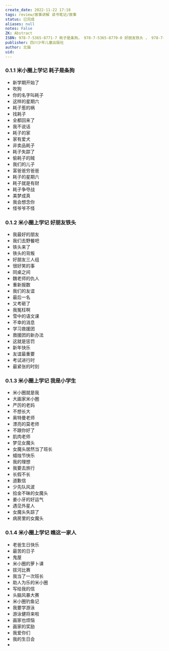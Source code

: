 ```yaml
---
create_date: 2022-11-22 17:18
tags: review/故事讲解 读书笔记/故事
status: 已完成
aliases: null
notes: False
ZK: Abstract
ISBN: 978-7-5365-8771-7 耗子是条狗， 978-7-5365-8770-0 好朋友铁头 ， 978-7-5365-8769-4 我是小学生， 978-7-5365-8772-4 瞧这一家人
publisher: 四川少年儿童出版社
author: 北猫
uid: 
---
```


### 0.1.1 米小圈上学记 耗子是条狗

- 新学期开始了
- 吹狗
- 你的名字叫耗子
- 这样的星期六
- 耗子惹的祸
- 找耗子
- 全都回来了
- 我不说话
- 耗子的家
- 家有爱犬
- 非卖品耗子
- 耗子失踪了
- 偷耗子的贼
- 我们的儿子
- 富爸爸穷爸爸
- 耗子的星期六
- 耗子就是有财
- 耗子争夺战
- 美梦成真
- 我会想念你
- 怪爷爷不怪

### 0.1.2 米小圈上学记 好朋友铁头

- 我最好的朋友
- 我们去野餐吧
- 铁头来了
- 铁头的背叛
- 好朋友三人组
- 很好笑的事
- 同桌之间
- 魏老师的仇人
- 重新报数
- 我们的友谊
- 最后一名
- 又考砸了
- 我冤枉啊
- 雪中的语文课
- 不幸的消息
- 学习救援团
- 救援团的新办法
- 这就是惩罚
- 新年快乐
- 友谊最重要
- 考试进行时
- 最紧张的时刻

### 0.1.3 米小圈上学记 我是小学生

- 米小圈就是我
- 大画家米小圈
- 严厉的老妈
- 不想长大
- 奥特曼老师
- 漂亮的莫老师
- 不跟你好了
- 肌肉老师
- 梦见女魔头
- 女魔头居然当了班长
- 蜡烛节快乐
- 我的理想
- 我要去旅行
- 长假不长
- 道歉信
- 少先队风波
- 拾金不昧的女魔头
- 姜小牙的好运气
- 遇见外星人
- 女魔头失踪了
- 病房里的女魔头

### 0.1.4 米小圈上学记 瞧这一家人

- 老爸生日快乐
- 最苦的日子
- 鬼屋
- 米小圈的萝卜课
- 拔河比赛
- 我当了一次班长
- 助人为乐的米小圈
- 写给我的信
- 头脑风暴大赛
- 米小圈钓鱼记
- 我要学游泳
- 游泳健将来啦
- 画家也烦恼
- 画家的奖励
- 我爱你们
- 我的生日会
- 